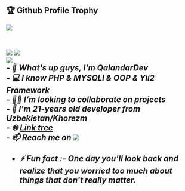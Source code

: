 <h2>🏆 Github Profile Trophy</h2>
<a href="https://github.com/ryo-ma/github-profile-trophy">
  <img  align="center" src="https://github-profile-trophy.vercel.app/?username=ryo-ma&column=8&theme=dracula&no-frame=true"/>
</a>
<div>
    <br>
</div>
<h2 Github Profile Stats</h2>
<div class="row">
 <div class="col-md-6" style="width: 100%;">
 <img  src="https://github-readme-stats.vercel.app/api?username=QalandarDev&include_all_commits=true&theme=dracula&show_icons=true" />
 <img  src="https://github-readme-stats.vercel.app/api/top-langs/?username=QalandarDev&layout=compact&theme=dracula" />
</div>
<div>
<img src="https://wakatime.com/badge/user/93c646f5-4abf-42cd-826c-f1233bb49706.svg"/>
<div>
<i>
- 👋 What's up guys, I'm QalandarDev<br>
- 💻 I know PHP & MYSQLI & OOP & Yii2 Framework<br>
- 👨‍💻 I’m looking to collaborate on projects<br>
- 💬 I'm 21-years old developer from Uzbekistan/Khorezm<br>
- 🌐 <a href="https://linktr.ee/QalandarDev">Link tree</a><br>
- 📫 Reach me on 
  <a href="https://t.me/QalandarDev">
  <img src="https://img.shields.io/badge/QalandarAxmedov-30302f?style=flat&logo=telegram"/>
  </a>
  

- ⚡ Fun fact :- One day you'll look back and realize that you worried too much about things that don't really matter.
  </i>
</div>
